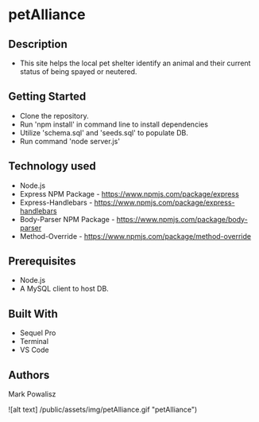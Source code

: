 # petAlliance

## Description
  * This site helps the local pet shelter identify an animal and their current status of being spayed or neutered.

## Getting Started
  * Clone the repository.
  * Run 'npm install' in command line to install dependencies
  * Utilize 'schema.sql' and 'seeds.sql' to populate DB.
  * Run command 'node server.js'

## Technology used
  * Node.js
  * Express NPM Package - https://www.npmjs.com/package/express
  * Express-Handlebars -            https://www.npmjs.com/package/express-handlebars
  * Body-Parser NPM Package - https://www.npmjs.com/package/body-parser
  * Method-Override - https://www.npmjs.com/package/method-override

## Prerequisites
  * Node.js
  * A MySQL client to host DB.

## Built With
  * Sequel Pro
  * Terminal
  * VS Code

## Authors
  Mark Powalisz


![alt text] /public/assets/img/petAlliance.gif "petAlliance")
